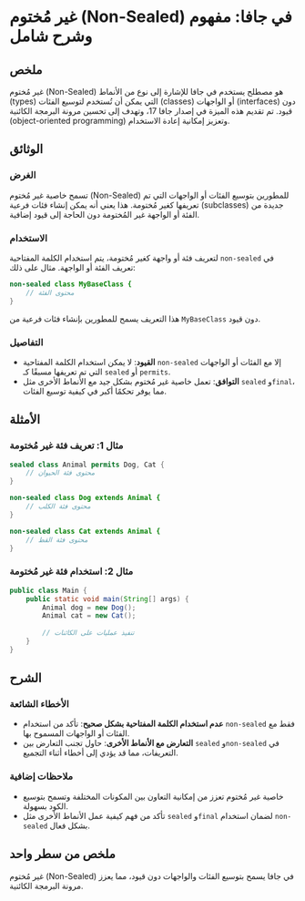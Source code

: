 <!--
Meta Description: # غير مُختوم (Non-Sealed) في جافا: مفهوم وشرح شامل ## ملخص غير مُختوم (Non-Sealed) هو مصطلح يستخدم في جافا للإشارة إلى نوع من الأنماط (types) التي يمك...
Meta Keywords: sealed, non, غير, ختوم, الفئات
-->

# غير مُختوم (Non-Sealed) في جافا: مفهوم وشرح شامل

## ملخص
غير مُختوم (Non-Sealed) هو مصطلح يستخدم في جافا للإشارة إلى نوع من الأنماط (types) التي يمكن أن تُستخدم لتوسيع الفئات (classes) أو الواجهات (interfaces) دون قيود. تم تقديم هذه الميزة في إصدار جافا 17، وتهدف إلى تحسين مرونة البرمجة الكائنية (object-oriented programming) وتعزيز إمكانية إعادة الاستخدام.

## الوثائق
### الغرض
تسمح خاصية غير مُختوم (Non-Sealed) للمطورين بتوسيع الفئات أو الواجهات التي تم تعريفها كغير مُختومة. هذا يعني أنه يمكن إنشاء فئات فرعية (subclasses) جديدة من الفئة أو الواجهة غير المُختومة دون الحاجة إلى قيود إضافية.

### الاستخدام
لتعريف فئة أو واجهة كغير مُختومة، يتم استخدام الكلمة المفتاحية `non-sealed` في تعريف الفئة أو الواجهة. مثال على ذلك:

```java
non-sealed class MyBaseClass {
    // محتوى الفئة
}
```

هذا التعريف يسمح للمطورين بإنشاء فئات فرعية من `MyBaseClass` دون قيود.

### التفاصيل
- **القيود**: لا يمكن استخدام الكلمة المفتاحية `non-sealed` إلا مع الفئات أو الواجهات التي تم تعريفها مسبقًا كـ `sealed` أو `permits`.
- **التوافق**: تعمل خاصية غير مُختوم بشكل جيد مع الأنماط الأخرى مثل `sealed` و`final`، مما يوفر تحكمًا أكبر في كيفية توسيع الفئات.

## الأمثلة
### مثال 1: تعريف فئة غير مُختومة
```java
sealed class Animal permits Dog, Cat {
    // محتوى فئة الحيوان
}

non-sealed class Dog extends Animal {
    // محتوى فئة الكلب
}

non-sealed class Cat extends Animal {
    // محتوى فئة القط
}
```

### مثال 2: استخدام فئة غير مُختومة
```java
public class Main {
    public static void main(String[] args) {
        Animal dog = new Dog();
        Animal cat = new Cat();
        
        // تنفيذ عمليات على الكائنات
    }
}
```

## الشرح
### الأخطاء الشائعة
- **عدم استخدام الكلمة المفتاحية بشكل صحيح**: تأكد من استخدام `non-sealed` فقط مع الفئات أو الواجهات المسموح بها.
- **التعارض مع الأنماط الأخرى**: حاول تجنب التعارض بين `sealed` و`non-sealed` في التعريفات، مما قد يؤدي إلى أخطاء أثناء التجميع.

### ملاحظات إضافية
- خاصية غير مُختوم تعزز من إمكانية التعاون بين المكونات المختلفة وتسمح بتوسيع الكود بسهولة.
- تأكد من فهم كيفية عمل الأنماط الأخرى مثل `sealed` و`final` لضمان استخدام `non-sealed` بشكل فعال.

## ملخص من سطر واحد
غير مُختوم (Non-Sealed) في جافا يسمح بتوسيع الفئات والواجهات دون قيود، مما يعزز مرونة البرمجة الكائنية.